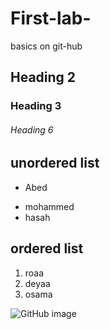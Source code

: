# First-lab-
basics on git-hub
## Heading 2
### Heading 3
###### Heading 6


## unordered list
* Abed
- mohammed 
- hasah

## ordered list 
1. roaa
2. deyaa
3. osama

![GitHub image](https://miro.medium.com/max/719/1*26XR2RfPsSmFd_Q6EA0SrA.png)
